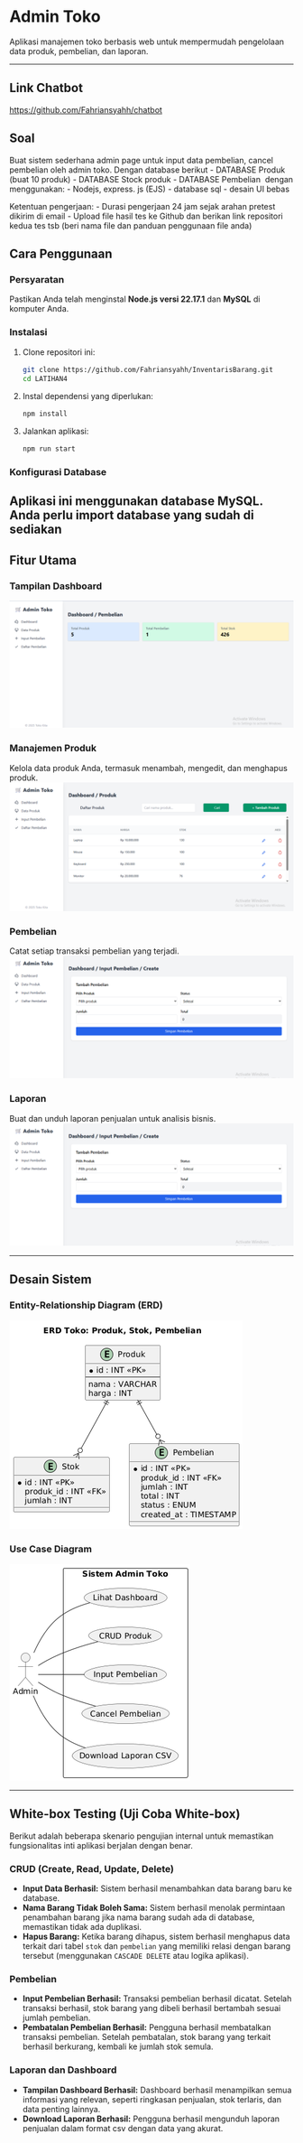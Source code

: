 
# Admin Toko

Aplikasi manajemen toko berbasis web untuk mempermudah pengelolaan data produk, pembelian, dan laporan.

---

## Link Chatbot
https://github.com/Fahriansyahh/chatbot


## Soal 

Buat sistem sederhana admin page untuk input data pembelian, cancel pembelian oleh admin toko.
Dengan database berikut
‎- DATABASE Produk (buat 10 produk)
‎- DATABASE Stock produk
‎- DATABASE Pembelian
‎
‎dengan menggunakan:
‎- Nodejs, express. js (EJS)
‎- database sql
‎- desain UI bebas

‎Ketentuan pengerjaan:
‎- Durasi pengerjaan 24 jam sejak arahan pretest dikirim di email
‎- Upload file hasil tes ke Github dan berikan link repositori kedua tes tsb (beri nama file dan panduan penggunaan file anda)

## Cara Penggunaan

### Persyaratan

Pastikan Anda telah menginstal **Node.js versi 22.17.1** dan **MySQL** di komputer Anda.

### Instalasi

1.  Clone repositori ini:
    ```bash
    git clone https://github.com/Fahriansyahh/InventarisBarang.git
    cd LATIHAN4
    ```

2.  Instal dependensi yang diperlukan:
    ```bash
    npm install
    ```

3.  Jalankan aplikasi:
    ```bash
    npm run start
    ```

### Konfigurasi Database

Aplikasi ini menggunakan database **MySQL**. Anda perlu import database yang sudah di sediakan
---

## Fitur Utama

### Tampilan Dashboard
![Dashboard Admin Toko](src/images/dashboard.png)

### Manajemen Produk
Kelola data produk Anda, termasuk menambah, mengedit, dan menghapus produk.
![Tampilan Manajemen Produk](src/images/produk.png)

### Pembelian
Catat setiap transaksi pembelian yang terjadi.
![Tampilan Pembelian](src/images/pembelian.png)

### Laporan
Buat dan unduh laporan penjualan untuk analisis bisnis.
![Tampilan Laporan](src/images/laporan.png)

---

## Desain Sistem

### Entity-Relationship Diagram (ERD)
![Diagram ERD](src/images/erd.png)

### Use Case Diagram
![Diagram Use Case](src/images/usecase.png)

---

## White-box Testing (Uji Coba White-box)

Berikut adalah beberapa skenario pengujian internal untuk memastikan fungsionalitas inti aplikasi berjalan dengan benar.

### CRUD (Create, Read, Update, Delete)
* **Input Data Berhasil:** Sistem berhasil menambahkan data barang baru ke database.
* **Nama Barang Tidak Boleh Sama:** Sistem berhasil menolak permintaan penambahan barang jika nama barang sudah ada di database, memastikan tidak ada duplikasi.
* **Hapus Barang:** Ketika barang dihapus, sistem berhasil menghapus data terkait dari tabel `stok` dan `pembelian` yang memiliki relasi dengan barang tersebut (menggunakan `CASCADE DELETE` atau logika aplikasi).

### Pembelian
* **Input Pembelian Berhasil:** Transaksi pembelian berhasil dicatat. Setelah transaksi berhasil, stok barang yang dibeli berhasil bertambah sesuai jumlah pembelian.
* **Pembatalan Pembelian Berhasil:** Pengguna berhasil membatalkan transaksi pembelian. Setelah pembatalan, stok barang yang terkait berhasil berkurang, kembali ke jumlah stok semula.

### Laporan dan Dashboard
* **Tampilan Dashboard Berhasil:** Dashboard berhasil menampilkan semua informasi yang relevan, seperti ringkasan penjualan, stok terlaris, dan data penting lainnya.
* **Download Laporan Berhasil:** Pengguna berhasil mengunduh laporan penjualan dalam format csv dengan data yang akurat.
